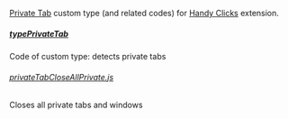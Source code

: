 <a href="https://github.com/Infocatcher/Private_Tab">Private Tab</a> custom type (and related codes) for <a href="https://github.com/Infocatcher/Handy_Clicks">Handy Clicks</a> extension.

##### <a href="typePrivateTab">typePrivateTab</a>
Code of custom type: detects private tabs

###### <a href="privateTabCloseAllPrivate.js">privateTabCloseAllPrivate.js</a>
Closes all private tabs and windows